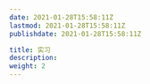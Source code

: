 ```yaml
---
date: 2021-01-28T15:58:11Z
lastmod: 2021-01-28T15:58:11Z
publishdate: 2021-01-28T15:58:11Z

title: 实习
description: 
weight: 2
---
```

